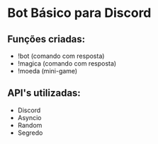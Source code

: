 # Bot Básico para Discord

## Funções criadas:

* !bot (comando com resposta)
* !magica (comando com resposta)
* !moeda (mini-game)

## API's utilizadas:

* Discord
* Asyncio
* Random
* Segredo


